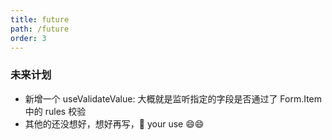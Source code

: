 ```yaml
---
title: future
path: /future
order: 3
---
```


### 未来计划

- 新增一个 useValidateValue: 大概就是监听指定的字段是否通过了 Form.Item 中的 rules 校验
- 其他的还没想好，想好再写，👏 your use 😄😄

